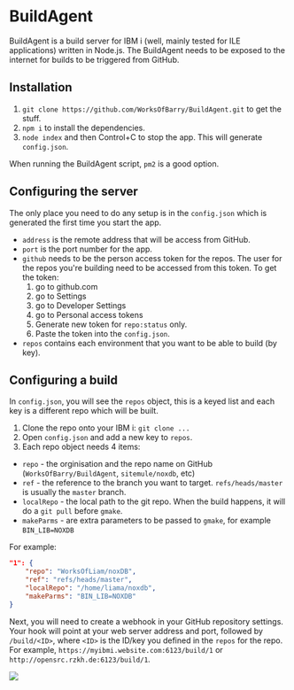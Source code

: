 # BuildAgent

BuildAgent is a build server for IBM i (well, mainly tested for ILE applications) written in Node.js. The BuildAgent needs to be exposed to the internet for builds to be triggered from GitHub.

## Installation

1. `git clone https://github.com/WorksOfBarry/BuildAgent.git` to get the stuff.
2. `npm i` to install the dependencies.
3. `node index` and then Control+C to stop the app. This will generate `config.json`.

When running the BuildAgent script, `pm2` is a good option.

## Configuring the server

The only place you need to do any setup is in the `config.json` which is generated the first time you start the app.

* `address` is the remote address that will be access from GitHub.
* `port` is the port number for the app.
* `github` needs to be the person access token for the repos. The user for the repos you're building need to be accessed from this token. To get the token:
  1. go to github.com
  2. go to Settings
  3. go to Developer Settings
  4. go to Personal access tokens
  5. Generate new token for `repo:status` only.
  6. Paste the token into the `config.json`.
* `repos` contains each environment that you want to be able to build (by key).

## Configuring a build

In `config.json`, you will see the `repos` object, this is a keyed list and each key is a different repo which will be built.

1. Clone the repo onto your IBM i: `git clone ...`
2. Open `config.json` and add a new key to `repos`.
3. Each repo object needs 4 items:
  * `repo` - the orginisation and the repo name on GitHub (`WorksOfBarry/BuildAgent`, `sitemule/noxdb`, etc)
  * `ref` - the reference to the branch you want to target. `refs/heads/master` is usually the `master` branch.
  * `localRepo` - the local path to the git repo. When the build happens, it will do a `git pull` before `gmake`.
  * `makeParms` - are extra parameters to be passed to `gmake`, for example `BIN_LIB=NOXDB`

For example:

```json
"1": {
    "repo": "WorksOfLiam/noxDB",
    "ref": "refs/heads/master",
    "localRepo": "/home/liama/noxdb",
    "makeParms": "BIN_LIB=NOXDB"
}
```

Next, you will need to create a webhook in your GitHub repository settings. Your hook will point at your web server address and port, followed by `/build/<ID>`, where `<ID>` is the ID/key you defined in the `repos` for the repo. For example, `https://myibmi.website.com:6123/build/1` or `http://opensrc.rzkh.de:6123/build/1`.

![](https://i.imgur.com/i7j8GMp.png)

